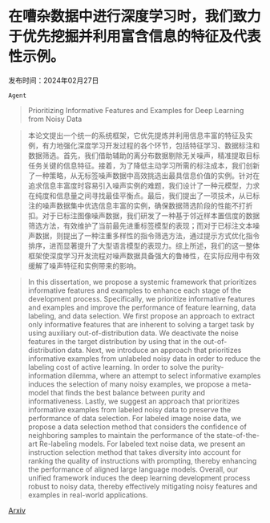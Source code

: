 # 在嘈杂数据中进行深度学习时，我们致力于优先挖掘并利用富含信息的特征及代表性示例。

发布时间：2024年02月27日

`Agent`

> Prioritizing Informative Features and Examples for Deep Learning from Noisy Data

> 本论文提出一个统一的系统框架，它优先提炼并利用信息丰富的特征及实例，有力地强化深度学习开发过程的各个环节，包括特征学习、数据标注和数据筛选。首先，我们借助辅助的离分布数据剔除无关噪声，精准提取目标任务关键的信息特征。接着，为了降低主动学习所需的标注成本，我们创新了一种策略，从无标签噪声数据中高效挑选出最具信息价值的实例。针对在追求信息丰富度时容易引入噪声实例的难题，我们设计了一种元模型，力求在纯度和信息量之间寻找最佳平衡点。最后，我们提出了一项技术，从已标注的噪声数据集中优选信息丰富的实例，确保数据筛选阶段的性能不打折扣。对于已标注图像噪声数据，我们研发了一种基于邻近样本置信度的数据筛选方法，有效维护了当前最先进重标签模型的表现；而对于已标注文本噪声数据，则提出了一种注重多样性的指令筛选方法，通过提示方式优化指令排序，进而显著提升了大型语言模型的表现力。综上所述，我们的这一整体框架使深度学习开发流程对噪声数据具备强大的鲁棒性，在实际应用中有效缓解了噪声特征和实例带来的影响。

> In this dissertation, we propose a systemic framework that prioritizes informative features and examples to enhance each stage of the development process. Specifically, we prioritize informative features and examples and improve the performance of feature learning, data labeling, and data selection. We first propose an approach to extract only informative features that are inherent to solving a target task by using auxiliary out-of-distribution data. We deactivate the noise features in the target distribution by using that in the out-of-distribution data. Next, we introduce an approach that prioritizes informative examples from unlabeled noisy data in order to reduce the labeling cost of active learning. In order to solve the purity-information dilemma, where an attempt to select informative examples induces the selection of many noisy examples, we propose a meta-model that finds the best balance between purity and informativeness. Lastly, we suggest an approach that prioritizes informative examples from labeled noisy data to preserve the performance of data selection. For labeled image noise data, we propose a data selection method that considers the confidence of neighboring samples to maintain the performance of the state-of-the-art Re-labeling models. For labeled text noise data, we present an instruction selection method that takes diversity into account for ranking the quality of instructions with prompting, thereby enhancing the performance of aligned large language models.
  Overall, our unified framework induces the deep learning development process robust to noisy data, thereby effectively mitigating noisy features and examples in real-world applications.

[Arxiv](https://arxiv.org/abs/2403.00013)